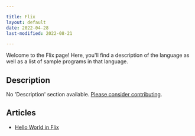 ```yaml
---

title: Flix
layout: default
date: 2022-04-28
last-modified: 2022-08-21

---
```


Welcome to the Flix page! Here, you'll find a description of the language as well as a list of sample programs in that language.

## Description

No 'Description' section available. [Please consider contributing](https://github.com/TheRenegadeCoder/sample-programs-website).

## Articles

- [Hello World in Flix](https://sampleprograms.io/projects/hello-world/flix)